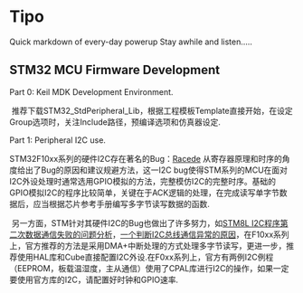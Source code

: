 # Tipo
Quick markdown of every-day powerup
Stay awhile and listen.....

## STM32 MCU Firmware Development
Part 0: Keil MDK Development Environment.

  推荐下载STM32_StdPeripheral_Lib，根据工程模板Template直接开始，在设定Group选项时，关注Include路径，预编译选项和仿真器设定.
  
Part 1: Peripheral I2C use.

  STM32F10xx系列的硬件I2C存在著名的Bug：[Racede](https://racede.me/talk_about_stm32_i2c_peripheral.html) 从寄存器原理和时序的角度给出了Bug的原因和建议规避方法，这一I2C bug使得STM系列的MCU在面对I2C外设处理时通常选用GPIO模拟的方法，完整模仿I2C的完整时序。基础的GPIO模拟I2C的程序比较简单，关键在于ACK逻辑的处理，在完成读写单字节数据后，应当根据芯片参考手册编写多字节读写数据的函数.
  
  另一方面，STM针对其硬件I2C的Bug也做出了许多努力，如[STM8L I2C程序第二次数据通信失败的问题分析](https://www.stmcu.com.cn/Designresource/design_resource_detail?file_name=STM8L+I2C%E7%A8%8B%E5%BA%8F%E7%AC%AC%E4%BA%8C%E6%AC%A1%E6%95%B0%E6%8D%AE%E9%80%9A%E4%BF%A1%E5%A4%B1%E8%B4%A5%E7%9A%84%E9%97%AE%E9%A2%98%E5%88%86%E6%9E%90&lang=EN&ver=1)，[一个判断I2C总线通信异常的原因](https://www.stmcu.com.cn/Designresource/design_resource_detail?file_name=%E4%B8%80%E4%B8%AA%E5%88%A4%E6%96%ADI2C%E6%80%BB%E7%BA%BF%E9%80%9A%E4%BF%A1%E5%BC%82%E5%B8%B8%E5%8E%9F%E5%9B%A0%E7%9A%84%E6%96%B9%E6%B3%95&lang=EN&ver=1)，在F10xx系列上，官方推荐的方法是采用DMA+中断处理的方式处理多字节读写，更进一步，推荐使用HAL库和Cube直接配置I2C外设.在F0xx系列上，官方有两例I2C例程（EEPROM，板载温湿度，主从通信）使用了CPAL库进行I2C的操作，如果一定要使用官方库的I2C，请配置好时钟和GPIO速率.
